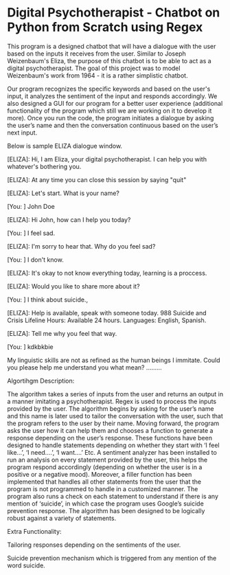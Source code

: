 # Digital Psychotherapist - Chatbot on Python from Scratch using Regex

This program is a designed chatbot that will have a dialogue with the user based on the inputs it receives from the user. Similar to 
Joseph Weizenbaum's Eliza, the purpose of this chatbot is to be able to act as a digital psychotherapist. The goal of this project was to model 
Weizenbaum's work from 1964 - it is a rather simplistic chatbot. 

Our program recognizes the specific 
keywords and based on the user's input, it analyzes the sentiment of the input and responds accordingly. We also designed a GUI for our program 
for a better user experience (additional functionality of the program which still we are working on it to develop it more). Once you run the code, 
the program initiates a dialogue by asking the user’s name and then the conversation continuous based on the user’s next input.

Below is sample ELIZA dialogue window.

[ELIZA]: Hi, I am Eliza, your digital psychotherapist. I can help you with whatever's bothering you.

[ELIZA]: At any time you can close this session by saying "quit"

[ELIZA]: Let's start. What is your name?

[You: ] John Doe

[ELIZA]: Hi John, how can I help you today?

[You: ] I feel sad.

[ELIZA]: I'm sorry to hear that. Why do you feel sad?

[You: ] I don't know.

[ELIZA]: It's okay to not know everything today, learning is a proccess.

[ELIZA]: Would you like to share more about it?

[You: ] I think about suicide.,

[ELIZA]: Help is available, speak with someone today. 
988 Suicide and Crisis Lifeline 
Hours: Available 24 hours. 
Languages: English, Spanish.

[ELIZA]: Tell me why you feel that way.

[You: ] kdkbkbie

My linguistic skills are not as refined as the human beings I immitate. Could you please help me understand you what mean? .........

Algortihgm Description:

The algorithm takes a series of inputs from the user and returns an output in a manner imitating a psychotherapist. Regex is used to process the inputs provided by the user. The algorithm begins by asking for the user’s name and this name is later used to tailor the conversation with the user, such that the program refers to the user by their name. Moving forward, the program asks the user how it can help them and chooses a function to generate a response depending on the user’s response. These functions have been designed to handle statements depending on whether they start with ‘I feel like…’, ‘I need….’, ‘I want….’ Etc. A sentiment analyzer has been installed to run an analysis on every statement provided by the user, this helps the program respond accordingly (depending on whether the user is in a positive or a negative mood). Moreover, a filler function has been implemented that handles all other statements from the user that the program is not programmed to handle in a customized manner. The program also runs a check on each statement to understand if there is any mention of ‘suicide’, in which case the program uses Google’s suicide prevention response. The algorithm has been designed to be logically robust against a variety of statements.

Extra Functionality:

Tailoring responses depending on the sentiments of the user.

Suicide prevention mechanism which is triggered from any mention of the word suicide.
